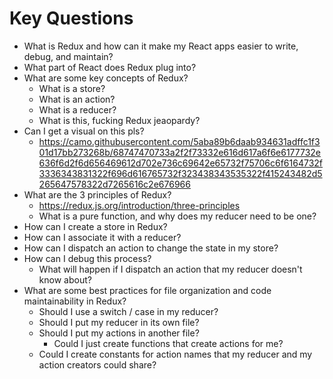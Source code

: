 # Key Questions
* What is Redux and how can it make my React apps easier to write, debug, and maintain?
* What part of React does Redux plug into?
* What are some key concepts of Redux?
  * What is a store?
  * What is an action?
  * What is a reducer?
  * What is this, fucking Redux jeaopardy?
* Can I get a visual on this pls?
  * https://camo.githubusercontent.com/5aba89b6daab934631adffc1f301d17bb273268b/68747470733a2f2f73332e616d617a6f6e6177732e636f6d2f6d656469612d702e736c69642e65732f75706c6f6164732f3336343831322f696d616765732f323438343535322f415243482d5265647578322d7265616c2e676966
* What are the 3 principles of Redux?
  * https://redux.js.org/introduction/three-principles
  * What is a pure function, and why does my reducer need to be one?
* How can I create a store in Redux?
* How can I associate it with a reducer?
* How can I dispatch an action to change the state in my store?
* How can I debug this process?
  * What will happen if I dispatch an action that my reducer doesn't know about?
* What are some best practices for file organization and code maintainability in Redux?
  * Should I use a switch / case in my reducer?
  * Should I put my reducer in its own file?
  * Should I put my actions in another file?
    * Could I just create functions that create actions for me?
  * Could I create constants for action names that my reducer and my action creators could share?






  